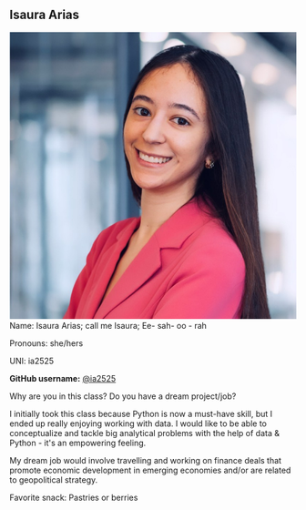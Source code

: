 ## Isaura Arias

![Isaura](/img/isaura.jpeg) 
Name: Isaura Arias; call me Isaura; Ee- sah- oo - rah

Pronouns: she/hers

UNI: ia2525

**GitHub username:** [@ia2525](https://github.com/ia2525)

Why are you in this class? Do you have a dream project/job?

I initially took this class because Python is now a must-have skill, but I ended up really enjoying working with data. I would like to be able to conceptualize and tackle big analytical problems with the help of data & Python - it's an empowering feeling.

My dream job would involve travelling and working on finance deals that promote economic development in emerging economies and/or are related to geopolitical strategy. 

Favorite snack: Pastries or berries 

